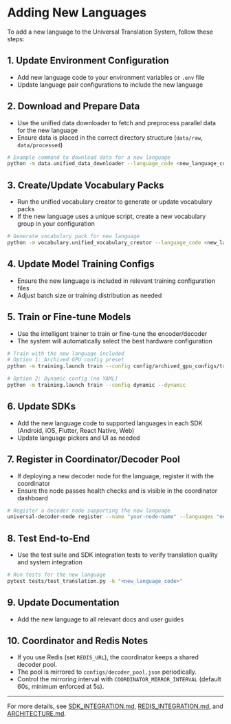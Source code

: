 # Adding New Languages

To add a new language to the Universal Translation System, follow these steps:

## 1. Update Environment Configuration
- Add new language code to your environment variables or `.env` file
- Update language pair configurations to include the new language

## 2. Download and Prepare Data
- Use the unified data downloader to fetch and preprocess parallel data for the new language
- Ensure data is placed in the correct directory structure (`data/raw`, `data/processed`)

```bash
# Example command to download data for a new language
python -m data.unified_data_downloader --language_code <new_language_code>
```

## 3. Create/Update Vocabulary Packs
- Run the unified vocabulary creator to generate or update vocabulary packs
- If the new language uses a unique script, create a new vocabulary group in your configuration

```bash
# Generate vocabulary pack for new language
python -m vocabulary.unified_vocabulary_creator --language_code <new_language_code>
```

## 4. Update Model Training Configs
- Ensure the new language is included in relevant training configuration files
- Adjust batch size or training distribution as needed

## 5. Train or Fine-tune Models
- Use the intelligent trainer to train or fine-tune the encoder/decoder
- The system will automatically select the best hardware configuration

```bash
# Train with the new language included
# Option 1: Archived GPU config preset
python -m training.launch train --config config/archived_gpu_configs/training_generic_gpu.yaml

# Option 2: Dynamic config (no YAML)
python -m training.launch train --config dynamic --dynamic
```

## 6. Update SDKs
- Add the new language code to supported languages in each SDK (Android, iOS, Flutter, React Native, Web)
- Update language pickers and UI as needed

## 7. Register in Coordinator/Decoder Pool
- If deploying a new decoder node for the language, register it with the coordinator
- Ensure the node passes health checks and is visible in the coordinator dashboard

```bash
# Register a decoder node supporting the new language
universal-decoder-node register --name "your-node-name" --languages "en,es,<new_language_code>" --endpoint "https://your-decoder.com"
```

## 8. Test End-to-End
- Use the test suite and SDK integration tests to verify translation quality and system integration

```bash
# Run tests for the new language
pytest tests/test_translation.py -k "<new_language_code>"
```

## 9. Update Documentation
- Add the new language to all relevant docs and user guides

## 10. Coordinator and Redis Notes
- If you use Redis (set `REDIS_URL`), the coordinator keeps a shared decoder pool.
- The pool is mirrored to `configs/decoder_pool.json` periodically.
- Control the mirroring interval with `COORDINATOR_MIRROR_INTERVAL` (default 60s, minimum enforced at 5s).

---

For more details, see [SDK_INTEGRATION.md](SDK_INTEGRATION.md), [REDIS_INTEGRATION.md](REDIS_INTEGRATION.md), and [ARCHITECTURE.md](ARCHITECTURE.md).